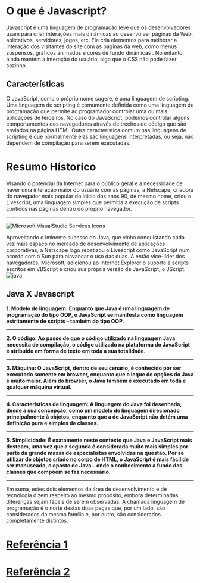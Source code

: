 # O que é Javascript?
Javascript é uma linguagem de programação leve que os desenvolvedores usam para criar interações mais dinâmicas ao desenvolver páginas da Web, aplicativos, servidores, jogos, etc. Ele cria elementos para melhorar a interação dos visitantes do site com as páginas da web, como menus suspensos, gráficos animados e cores de fundo dinâmicas . No entanto, ainda mantém a interação do usuário, algo que o CSS não pode fazer sozinho.

## Características
O JavaScript, como o próprio nome sugere, é uma linguagem de scripting. Uma linguagem de scripting é comumente definida como uma linguagem de programação que permite ao programador controlar uma ou mais aplicações de terceiros. No caso do JavaScript, podemos controlar alguns comportamentos dos navegadores através de trechos de código que são enviados na página HTML.Outra característica comum nas linguagens de scripting é que normalmente elas são linguagens interpretadas, ou seja, não dependem de compilação para serem executadas.

# Resumo Hístorico
Visando o potencial da Internet para o público geral e a necessidade de haver uma interação maior do usuário com as páginas, a Netscape, criadora do navegador mais popular do início dos anos 90, de mesmo nome, criou o Livescript, uma linguagem simples que permitia a execução de scripts contidos nas páginas dentro do 
próprio navegador.
***
![Microsoft VisualStudio Services Icons](https://github.com/user-attachments/assets/5bf6105d-5275-4fa9-9a51-0e944feb4639)

Aproveitando o iminente sucesso do Java, que vinha conquistando cada vez mais espaço no mercado de desenvolvimento de aplicações corporativas, a Netscape logo rebatizou o Livescript como JavaScript num acordo com a Sun para alavancar o uso das duas. A então vice-líder dos navegadores, Microsoft, adicionou ao Internet Explorer o suporte a scripts escritos em VBScript e criou sua própria versão de JavaScript, o JScript.
![java](https://github.com/user-attachments/assets/0d3a7500-b4d8-4638-a961-416509fc5c01)

## Java X Javascript
**1. Modelo de linguagem: Enquanto que Java é uma linguagem de programação do tipo OOP, o JavaScript se manifesta como linguagem estritamente de scripts – também do tipo OOP.**
***
**2. O código: Ao passo de que o código utilizado na linguagem Java necessita de compilação, o código utilizado na plataforma do JavaScript é atribuído em forma de texto em toda a sua totalidade.**
***
**3. Máquina: O JavaScript, dentro de seu cenário, é conhecido por ser executado somente em browser, enquanto que o leque de opções do Java é muito maior. Além do browser, o Java também é executado em toda e qualquer máquina virtual.**
***
**4. Características de linguagem: A linguagem do Java foi desenhada, desde a sua concepção, como um modelo de linguagem direcionado principalmente à objetos, enquanto que a do JavaScript não detém uma definição pura e simples de classes.**
***
**5. Simplicidade: É exatamente neste contexto que Java e JavaScript mais destoam, uma vez que a segunda é considerada muito mais simples por parte da grande massa de especialistas envolvidas na questão. Por se utilizar de objetos criado no corpo de HTML, o JavaScript é mais fácil de ser manuseado, o oposto de Java – onde o conhecimento a fundo das classes que compõem se faz necessário.**
***
Em suma, estes dois elementos da área de desenvolvimento e de tecnologia dizem respeito ao mesmo propósito, embora determinadas diferenças sejam fáceis de serem observadas. A chamada linguagem de programação é o norte destas duas peças que, por um lado, são considerados da mesma família e, por outro, são considerados completamente distintos.

# [Referência 1](https://labs.bluesoft.com.br/2015/10/13/java-e-javascript/)
# [Referência 2](https://www.alura.com.br/apostila-html-css-javascript/38CA-eventos-com-javascript)
